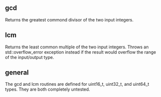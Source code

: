 ## gcd

Returns the greatest commond divisor of the two input integers.

## lcm

Returns the least common multiple of the two input integers. Throws an std::overflow_error exception instead if the result would overflow the range of the input/output type.

## general

The gcd and lcm routines are defined for uint16_t, uint32_t, and uint64_t types. They are both completely untested.
